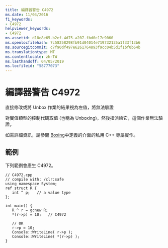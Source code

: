 ```yaml
---
title: 編譯器警告 C4972
ms.date: 11/04/2016
f1_keywords:
- C4972
helpviewer_keywords:
- C4972
ms.assetid: d18e8e65-b2ef-4d75-a207-fbd0c17c9060
ms.openlocfilehash: 7c58258298fb91d04014e719732135a1f33f13b6
ms.sourcegitcommit: c7f90df497e6261764893f9cc04b5d1f1bf0b64b
ms.translationtype: MT
ms.contentlocale: zh-TW
ms.lasthandoff: 04/05/2019
ms.locfileid: "58777073"
---
```

# <a name="compiler-warning-c4972"></a>編譯器警告 C4972

直接修改或將 Unbox 作業的結果視為左值，將無法驗證

對實值類型的控制代碼取值 (也稱為 Unboxing)，然後指派給它，這個作業無法驗證。

如需詳細資訊，請參閱 [Boxing](../../extensions/boxing-cpp-component-extensions.md)中定義的介面的私用 C++ 專屬實作。

## <a name="example"></a>範例

下列範例會產生 C4972。

```
// C4972.cpp
// compile with: /clr:safe
using namespace System;
ref struct R {
   int ^ p;   // a value type
};

int main() {
   R ^ r = gcnew R;
   *(r->p) = 10;   // C4972

   // OK
   r->p = 10;
   Console::WriteLine( r->p );
   Console::WriteLine( *(r->p) );
}
```